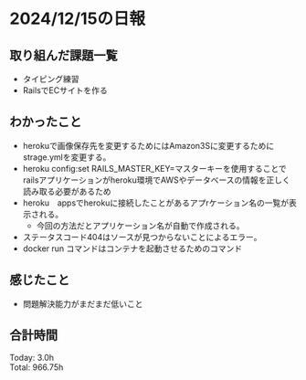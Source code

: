 # 2024/12/15の日報
## 取り組んだ課題一覧
* タイピング練習
*  RailsでECサイトを作る
## わかったこと
* herokuで画像保存先を変更するためにはAmazon3Sに変更するためにstrage.ymlを変更する。
* heroku config:set RAILS_MASTER_KEY=マスターキーを使用することでrailsアプリケーションがheroku環境でAWSやデータベースの情報を正しく読み取る必要があるため
* heroku　appsでherokuに接続したことがあるアプrケーション名の一覧が表示される。
  *  今回の方法だとアプリケーション名が自動で作成される。
* ステータスコード404はソースが見つからないことによるエラー。
* docker run コマンドはコンテナを起動させるためのコマンド  
## 感じたこと
* 問題解決能力がまだまだ低いこと
## 合計時間  
Today: 3.0h<br>
Total: 966.75h
